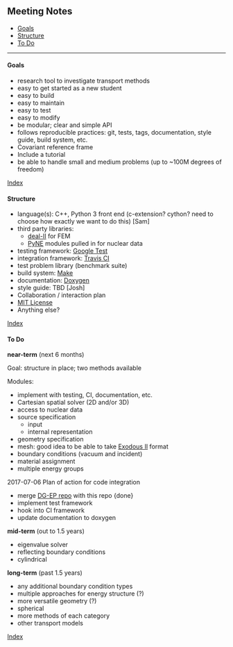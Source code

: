 ## <a name="top">Meeting Notes

* [Goals](#goals)
* [Structure](#structure)
* [To Do](#todo)


-----------------------------------------------------------------
#### <a name="goals">Goals

- research tool to investigate transport methods
- easy to get started as a new student
- easy to build
- easy to maintain
- easy to test
- easy to modify
- be modular; clear and simple API
- follows reproducible practices: git, tests, tags, documentation, style guide,
  build system, etc.
- Covariant reference frame
- Include a tutorial
- be able to handle small and medium problems (up to ~100M degrees of freedom)

[Index](#top)


#### <a name="structure">Structure

- language(s): C++, Python 3 front end (c-extension? cython? need to choose how
  exactly we want to do this) [Sam]
- third party libraries: 
  - [deal-II](http://www.dealii.org/) for FEM
  - [PyNE](https://github.com/pyne/pyne) modules pulled in for nuclear data
- testing framework: [Google Test](https://github.com/google/googletest) 
- integration framework: [Travis CI](https://travis-ci.org/)
- test problem library (benchmark suite)
- build system: [Make](https://www.gnu.org/software/make/)
- documentation: [Doxygen](http://www.stack.nl/~dimitri/doxygen/)
- style guide: TBD [Josh]
- Collaboration / interaction plan
- [MIT License](https://github.com/SlaybaughLab/BART/blob/master/LICENSE)
- Anything else?

[Index](#top)


#### <a name="todo">To Do

**near-term** (next 6 months)

Goal: structure in place; two methods available

Modules:
- implement with testing, CI, documentation, etc. 
- Cartesian spatial solver (2D and/or 3D)
- access to nuclear data
- source specification
  - input 
  - internal representation
- geometry specification
- mesh: good idea to be able to take [Exodous II](https://cubit.sandia.gov/public/13.2/help_manual/WebHelp/finite_element_model/exodus/exodus2_file_specification.htm) format
- boundary conditions (vacuum and incident)
- material assignment
- multiple energy groups

2017-07-06 Plan of action for code integration
- merge [DG-EP repo](https://github.com/weixiong-zheng-berkeley/DG-EP) with
  this repo {done}
- implement test framework
- hook into CI framework
- update documentation to doxygen


**mid-term** (out to 1.5 years)
- eigenvalue solver
- reflecting boundary conditions
- cylindrical


**long-term** (past 1.5 years)
- any additional boundary condition types
- multiple approaches for energy structure (?)
- more versatile geometry (?)
- spherical
- more methods of each category
- other transport models


[Index](#top)


